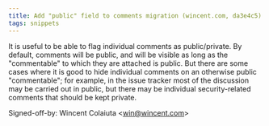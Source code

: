 ```yaml
---
title: Add "public" field to comments migration (wincent.com, da3e4c5)
tags: snippets
---
```


It is useful to be able to flag individual comments as public/private. By default, comments will be public, and will be visible as long as the "commentable" to which they are attached is public. But there are some cases where it is good to hide individual comments on an otherwise public "commentable"; for example, in the issue tracker most of the discussion may be carried out in public, but there may be individual security-related comments that should be kept private.

Signed-off-by: Wincent Colaiuta &lt;win@wincent.com&gt;
